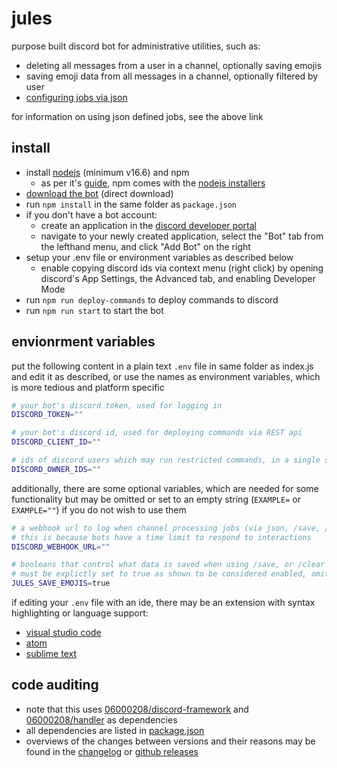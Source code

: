 # jules

purpose built discord bot for administrative utilities, such as:

- deleting all messages from a user in a channel, optionally saving emojis
- saving emoji data from all messages in a channel, optionally filtered by user
- [configuring jobs via json](./JOBS.md)

for information on using json defined jobs, see the above link

## install

- install [nodejs](https://nodejs.org/) (minimum v16.6) and npm
  - as per it's [guide](https://docs.npmjs.com/downloading-and-installing-node-js-and-npm#using-a-node-installer-to-install-nodejs-and-npm), npm comes with the [nodejs installers](https://nodejs.org/en/download/)
- [download the bot](https://github.com/06000208/clear/archive/refs/heads/main.zip) (direct download)
- run `npm install` in the same folder as `package.json`
- if you don't have a bot account:
  - create an application in the [discord developer portal](https://discord.com/developers/applications)
  - navigate to your newly created application, select the "Bot" tab from the lefthand menu, and click "Add Bot" on the right
- setup your .env file or environment variables as described below
  - enable copying discord ids via context menu (right click) by opening discord's App Settings, the Advanced tab, and enabling Developer Mode
- run `npm run deploy-commands` to deploy commands to discord
- run `npm run start` to start the bot

## envionrment variables

put the following content in a plain text `.env` file in same folder as index.js and edit it as described, or use the names as environment variables, which is more tedious and platform specific

```bash
# your bot's discord token, used for logging in
DISCORD_TOKEN=""

# your bot's discord id, used for deploying commands via REST api
DISCORD_CLIENT_ID=""

# ids of discord users which may run restricted commands, in a single string, separated by commas
DISCORD_OWNER_IDS=""
```

additionally, there are some optional variables, which are needed for some functionality but may be omitted or set to an empty string (`EXAMPLE=` or `EXAMPLE=""`) if you do not wish to use them
```bash
# a webhook url to log when channel processing jobs (via json, /save, /clear) start and finish
# this is because bots have a time limit to respond to interactions
DISCORD_WEBHOOK_URL=""

# booleans that control what data is saved when using /save, or /clear with optional saving enabled
# must be explictly set to true as shown to be considered enabled, omitting it or any other value will be considered false
JULES_SAVE_EMOJIS=true
```

if editing your `.env` file with an ide, there may be an extension with syntax highlighting or language support:

- [visual studio code](https://marketplace.visualstudio.com/items?itemName=mikestead.dotenv)
- [atom](https://atom.io/packages/language-dotenv)
- [sublime text](https://packagecontrol.io/packages/DotENV)

## code auditing

- note that this uses [06000208/discord-framework](https://github.com/06000208/discord-framework) and [06000208/handler](https://github.com/06000208/discord-framework) as dependencies
- all dependencies are listed in [package.json](./package.json)
- overviews of the changes between versions and their reasons may be found in the [changelog](./CHANGELOG.md) or [github releases](https://github.com/06000208/jules/releases)
